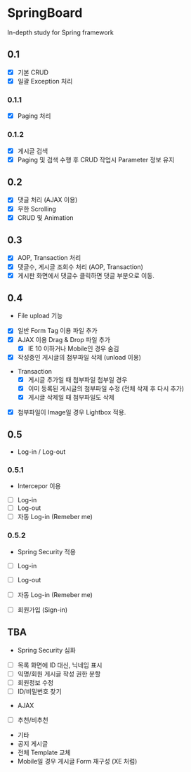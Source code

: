 # SpringBoard
In-depth study for Spring framework

## 0.1
- [X] 기본 CRUD
- [X] 일괄 Exception 처리

### 0.1.1
- [X] Paging 처리

### 0.1.2
- [X] 게시글 검색
- [X] Paging 및 검색 수행 후 CRUD 작업시 Parameter 정보 유지

## 0.2
- [X] 댓글 처리 (AJAX 이용)
 - [X] 무한 Scrolling
 - [X] CRUD 및 Animation

## 0.3
- [X] AOP, Transaction 처리
 - [X] 댓글수, 게시글 조회수 처리 (AOP, Transaction)
  - [X] 게시판 화면에서 댓글수 클릭하면 댓글 부분으로 이동.

## 0.4
- File upload 기능
 - [X] 일반 Form Tag 이용 파일 추가
 - [X] AJAX 이용 Drag & Drop 파일 추가
   - [X] IE 10 이하거나 Mobile인 경우 숨김
 - [X] 작성중인 게시글의 첨부파일 삭제 (unload 이용)
 - Transaction
    - [X] 게시글 추가일 때 첨부파일 첨부일 경우
    - [X] 이미 등록된 게시글의 첨부파일 수정 (전체 삭제 후 다시 추가)
    - [X] 게시글 삭제일 때 첨부파일도 삭제

 - [X] 첨부파일이 Image일 경우 Lightbox 적용.

## 0.5
- Log-in / Log-out

### 0.5.1
- Intercepor 이용
 - [ ] Log-in
 - [ ] Log-out
 - [ ] 자동 Log-in (Remeber me)

### 0.5.2
- Spring Security 적용
 - [ ] Log-in
 - [ ] Log-out
 - [ ] 자동 Log-in (Remeber me)
 - [ ] 회원가입 (Sign-in)


## TBA
- Spring Security 심화
 - [ ] 목록 화면에 ID 대신, 닉네임 표시
 - [ ] 익명/회원 게시글 작성 권한 분할
 - [ ] 회원정보 수정
 - [ ] ID/비밀번호 찾기

- AJAX
 - [ ] 추천/비추천
 
- 기타
 - 공지 게시글
 - 전체 Template 교체
 - Mobile일 경우 게시글 Form 재구성 (XE 처럼)
